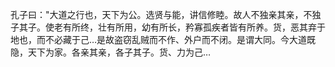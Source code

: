 孔子曰："大道之行也，天下为公。选贤与能，讲信修睦。故人不独亲其亲，不独子其子。使老有所终，壮有所用，幼有所长，矜寡孤疾者皆有所养。货，恶其弃于地也，而不必藏于己…是故盗窃乱贼而不作、外户而不闭。是谓大同。今大道既隐，天下为家。各亲其亲，各子其子。货、力为己…
